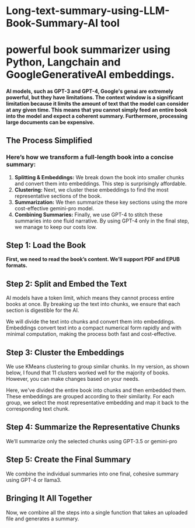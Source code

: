 # Long-text-summary-using-LLM-Book-Summary-AI tool

# powerful book summarizer using Python, Langchain and GoogleGenerativeAI embeddings.

#### AI models, such as GPT-3 and GPT-4, Google's genai are extremely powerful, but they have limitations. The context window is a significant limitation because it limits the amount of text that the model can consider at any given time. This means that you cannot simply feed an entire book into the model and expect a coherent summary. Furthermore, processing large documents can be expensive. ####



## The Process Simplified
### Here’s how we transform a full-length book into a concise summary:

1. **Splitting & Embeddings:** 
We break down the book into smaller chunks and convert them into embeddings. This step is surprisingly affordable.
1. **Clustering:** Next, we cluster these embeddings to find the most representative sections of the book.
1. **Summarization:** We then summarize these key sections using the more cost-effective gemini-pro model.
1. **Combining Summaries:** Finally, we use GPT-4 to stitch these summaries into one fluid narrative.
By using GPT-4 only in the final step, we manage to keep our costs low.


## Step 1: Load the Book
**First, we need to read the book’s content. We’ll support PDF and EPUB formats.**


## Step 2: Split and Embed the Text

AI models have a token limit, which means they cannot process entire books at once. By breaking up the text into chunks, we ensure that each section is digestible for the AI.

We will divide the text into chunks and convert them into embeddings. Embeddings convert text into a compact numerical form rapidly and with minimal computation, making the process both fast and cost-effective.


## Step 3: Cluster the Embeddings
We use KMeans clustering to group similar chunks. In my version, as shown below, I found that 11 clusters worked well for the majority of books. However, you can make changes based on your needs.

Here, we've divided the entire book into chunks and then embedded them. These embeddings are grouped according to their similarity. For each group, we select the most representative embedding and map it back to the corresponding text chunk.


## Step 4: Summarize the Representative Chunks
We’ll summarize only the selected chunks using GPT-3.5 or gemini-pro


## Step 5: Create the Final Summary
We combine the individual summaries into one final, cohesive summary using GPT-4 or llama3.


## Bringing It All Together
Now, we combine all the steps into a single function that takes an uploaded file and generates a summary.
